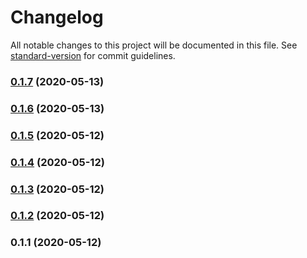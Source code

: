# Changelog

All notable changes to this project will be documented in this file. See [standard-version](https://github.com/conventional-changelog/standard-version) for commit guidelines.

### [0.1.7](https://github.com/heydoctor/Copyful/compare/v0.1.6...v0.1.7) (2020-05-13)

### [0.1.6](https://github.com/heydoctor/Copyful/compare/v0.1.5...v0.1.6) (2020-05-13)

### [0.1.5](https://github.com/heydoctor/Copyful/compare/v0.1.4...v0.1.5) (2020-05-12)

### [0.1.4](https://github.com/heydoctor/Copyful/compare/v0.1.3...v0.1.4) (2020-05-12)

### [0.1.3](https://github.com/heydoctor/Copyful/compare/v0.1.2...v0.1.3) (2020-05-12)

### [0.1.2](https://github.com/heydoctor/Copyful/compare/v0.1.1...v0.1.2) (2020-05-12)

### 0.1.1 (2020-05-12)

